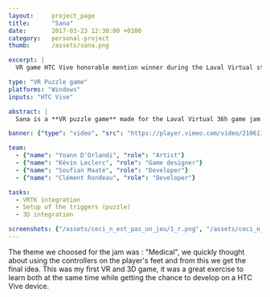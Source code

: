 ```yaml
---
layout: 	project_page
title:  	"Sana"
date:   	2017-03-23 12:30:00 +0100
category: 	personal-project
thumb: 		/assets/sana.png

excerpt: |
  VR game HTC Vive honorable mention winner during the Laval Virtual students game jam.

type: "VR Puzzle game"
platforms: "Windows"
inputs: "HTC Vive"

abstract: |
  Sana is a **VR puzzle game** made for the Laval Virtual 36h game jam. The HTC controllers are placed on the player's feet, and he must accomplish balance re-education exercices to end the level. 

banner: {"type": "video", "src": "https://player.vimeo.com/video/210611376"}

team:
  - {"name": "Yoann D'Orlandi", "role": "Artist"}
  - {"name": "Kévin Leclerc", "role": "Game designer"}
  - {"name": "Soufian Maaté", "role": "Developer"}
  - {"name": "Clément Rondeau", "role": "Developer"}

tasks:
  - VRTK integration
  - Setup of the triggers (puzzle)
  - 3D integration

screenshots: {"/assets/ceci_n_est_pas_un_jeu/1_r.png", "/assets/ceci_n_est_pas_un_jeu/2_r.png", "/assets/ceci_n_est_pas_un_jeu/4_r.png"}
---
```

The theme we choosed for the jam was : "Medical", we quickly thought about using the controllers on the player's feet and from this we get the final idea. This was my first VR and 3D game, it was a great exercise to learn both at the same time while getting the chance to develop on a HTC Vive device.